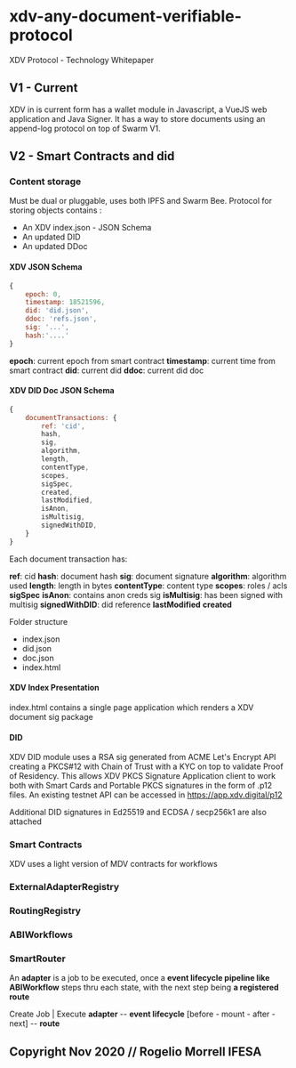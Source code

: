 # xdv-any-document-verifiable-protocol
XDV Protocol -  Technology Whitepaper


## V1 - Current

XDV in is current form has a wallet module in Javascript, a VueJS web application and Java Signer. It has a way to store documents
using an append-log protocol on top of Swarm V1.

## V2 - Smart Contracts and did

### Content storage

Must be dual or pluggable, uses both IPFS and Swarm Bee. Protocol for storing objects contains  :

- An XDV index.json - JSON Schema
- An updated DID
- An updated DDoc

#### XDV JSON Schema

```js
{
    epoch: 0,
    timestamp: 18521596,
    did: 'did.json',
    ddoc: 'refs.json',
    sig: '...',
    hash:'....'
}
```

**epoch**: current  epoch from smart contract
**timestamp**: current time from smart contract
**did**: current did
**ddoc**: current did doc



#### XDV DID Doc JSON Schema

```js
{
    documentTransactions: {
        ref: 'cid',
        hash,
        sig,
        algorithm,
        length,
        contentType,
        scopes,
        sigSpec,
        created,
        lastModified,
        isAnon,
        isMultisig,
        signedWithDID,
    }
}
```
Each document transaction has:

**ref**: cid
**hash**: document hash
**sig**: document signature
**algorithm**: algorithm used
**length**: length in bytes
**contentType**: content type
**scopes**: roles / acls
**sigSpec**
**isAnon**: contains anon creds sig
**isMultisig**: has been signed with multisig
**signedWithDID**: did reference
**lastModified**
**created**


Folder structure

- index.json
- did.json
- doc.json
- index.html

#### XDV Index Presentation

index.html contains a single page application which renders a XDV document sig package 

#### DID

XDV DID module uses a RSA sig generated from ACME Let's Encrypt API creating a PKCS#12 with Chain of Trust with a KYC on top to validate Proof of Residency. This allows XDV PKCS Signature Application client to work both with Smart Cards and Portable PKCS signatures in the form of .p12 files. An existing testnet API can be accessed in https://app.xdv.digital/p12

Additional DID signatures in Ed25519 and ECDSA / secp256k1 are also attached

### Smart Contracts

XDV uses a light version of MDV contracts for workflows

### ExternalAdapterRegistry

### RoutingRegistry

### ABIWorkflows

### SmartRouter


An **adapter** is a job to be executed, once a **event lifecycle pipeline like ABIWorkflow** steps thru each state, with the next step being **a registered route**

Create Job
    |
Execute **adapter**  -- **event lifecycle** [before - mount - after - next] -- **route**

## Copyright  Nov  2020 // Rogelio Morrell IFESA
